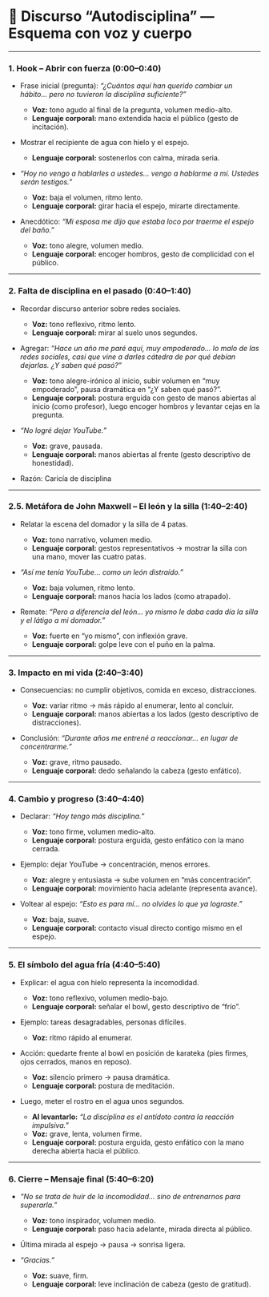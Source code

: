 # 📑 Discurso “Autodisciplina” — Esquema con voz y cuerpo

---

### 1. Hook – Abrir con fuerza (0:00–0:40)
- Frase inicial (pregunta): *“¿Cuántos aquí han querido cambiar un hábito… pero no tuvieron la disciplina suficiente?”*  
  - **Voz:** tono agudo al final de la pregunta, volumen medio-alto.  
  - **Lenguaje corporal:** mano extendida hacia el público (gesto de incitación).  

- Mostrar el recipiente de agua con hielo y el espejo.  
  - **Lenguaje corporal:** sostenerlos con calma, mirada seria.  

- *“Hoy no vengo a hablarles a ustedes… vengo a hablarme a mí. Ustedes serán testigos.”*  
  - **Voz:** baja el volumen, ritmo lento.  
  - **Lenguaje corporal:** girar hacia el espejo, mirarte directamente.  

- Anecdótico: *“Mi esposa me dijo que estaba loco por traerme el espejo del baño.”*  
  - **Voz:** tono alegre, volumen medio.  
  - **Lenguaje corporal:** encoger hombros, gesto de complicidad con el público.  

---

### 2. Falta de disciplina en el pasado (0:40–1:40)
- Recordar discurso anterior sobre redes sociales.  
  - **Voz:** tono reflexivo, ritmo lento.  
  - **Lenguaje corporal:** mirar al suelo unos segundos.  

- Agregar: *“Hace un año me paré aquí, muy empoderado… lo malo de las redes sociales, casi que vine a darles cátedra de por qué debían dejarlas. ¿Y saben qué pasó?”*  
  - **Voz:** tono alegre-irónico al inicio, subir volumen en “muy empoderado”, pausa dramática en “¿Y saben qué pasó?”.  
  - **Lenguaje corporal:** postura erguida con gesto de manos abiertas al inicio (como profesor), luego encoger hombros y levantar cejas en la pregunta.  

- *“No logré dejar YouTube.”*  
  - **Voz:** grave, pausada.  
  - **Lenguaje corporal:** manos abiertas al frente (gesto descriptivo de honestidad).  

- Razón: Caricía de disciplina
---

### 2.5. Metáfora de John Maxwell – El león y la silla (1:40–2:40)
- Relatar la escena del domador y la silla de 4 patas.  
  - **Voz:** tono narrativo, volumen medio.  
  - **Lenguaje corporal:** gestos representativos → mostrar la silla con una mano, mover las cuatro patas.  

- *“Así me tenía YouTube… como un león distraído.”*  
  - **Voz:** baja volumen, ritmo lento.  
  - **Lenguaje corporal:** manos hacia los lados (como atrapado).  

- Remate: *“Pero a diferencia del león… yo mismo le daba cada día la silla y el látigo a mi domador.”*  
  - **Voz:** fuerte en “yo mismo”, con inflexión grave.  
  - **Lenguaje corporal:** golpe leve con el puño en la palma.  

---

### 3. Impacto en mi vida (2:40–3:40)
- Consecuencias: no cumplir objetivos, comida en exceso, distracciones.  
  - **Voz:** variar ritmo → más rápido al enumerar, lento al concluir.  
  - **Lenguaje corporal:** manos abiertas a los lados (gesto descriptivo de distracciones).  

- Conclusión: *“Durante años me entrené a reaccionar… en lugar de concentrarme.”*  
  - **Voz:** grave, ritmo pausado.  
  - **Lenguaje corporal:** dedo señalando la cabeza (gesto enfático).  

---

### 4. Cambio y progreso (3:40–4:40)
- Declarar: *“Hoy tengo más disciplina.”*  
  - **Voz:** tono firme, volumen medio-alto.  
  - **Lenguaje corporal:** postura erguida, gesto enfático con la mano cerrada.  

- Ejemplo: dejar YouTube → concentración, menos errores.  
  - **Voz:** alegre y entusiasta → sube volumen en “más concentración”.  
  - **Lenguaje corporal:** movimiento hacia adelante (representa avance).  

- Voltear al espejo: *“Esto es para mí… no olvides lo que ya lograste.”*  
  - **Voz:** baja, suave.  
  - **Lenguaje corporal:** contacto visual directo contigo mismo en el espejo.  

---

### 5. El símbolo del agua fría (4:40–5:40)
- Explicar: el agua con hielo representa la incomodidad.  
  - **Voz:** tono reflexivo, volumen medio-bajo.  
  - **Lenguaje corporal:** señalar el bowl, gesto descriptivo de “frío”.  

- Ejemplo: tareas desagradables, personas difíciles.  
  - **Voz:** ritmo rápido al enumerar.  

- Acción: quedarte frente al bowl en posición de karateka (pies firmes, ojos cerrados, manos en reposo).  
  - **Voz:** silencio primero → pausa dramática.  
  - **Lenguaje corporal:** postura de meditación.  

- Luego, meter el rostro en el agua unos segundos.  
  - **Al levantarlo:** *“La disciplina es el antídoto contra la reacción impulsiva.”*  
  - **Voz:** grave, lenta, volumen firme.  
  - **Lenguaje corporal:** postura erguida, gesto enfático con la mano derecha abierta hacia el público.  

---

### 6. Cierre – Mensaje final (5:40–6:20)
- *“No se trata de huir de la incomodidad… sino de entrenarnos para superarla.”*  
  - **Voz:** tono inspirador, volumen medio.  
  - **Lenguaje corporal:** paso hacia adelante, mirada directa al público.  

- Última mirada al espejo → pausa → sonrisa ligera.  
- *“Gracias.”*  
  - **Voz:** suave, firm. 
  - **Lenguaje corporal:** leve inclinación de cabeza (gesto de gratitud).  
